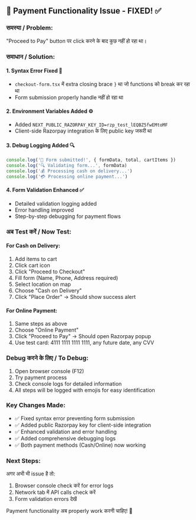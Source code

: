 ## 🛒 Payment Functionality Issue - FIXED! ✅

### समस्या / Problem:
"Proceed to Pay" button पर click करने के बाद कुछ नहीं हो रहा था।

### समाधान / Solution:

#### 1. **Syntax Error Fixed** 🔧
- `checkout-form.tsx` में extra closing brace `}` था जो functions को break कर रहा था
- Form submission properly handle नहीं हो रहा था

#### 2. **Environment Variables Added** ⚙️
- Added `NEXT_PUBLIC_RAZORPAY_KEY_ID=rzp_test_lEQBZ5fwEMtoMF`
- Client-side Razorpay integration के लिए public key जरूरी था

#### 3. **Debug Logging Added** 🔍
```javascript
console.log('🔄 Form submitted!', { formData, total, cartItems })
console.log('🔍 Validating form...', formData)
console.log('💰 Processing cash on delivery...')
console.log('💳 Processing online payment...')
```

#### 4. **Form Validation Enhanced** ✅
- Detailed validation logging added
- Error handling improved
- Step-by-step debugging for payment flows

### अब Test करें / Now Test:

#### For Cash on Delivery:
1. Add items to cart
2. Click cart icon
3. Click "Proceed to Checkout"
4. Fill form (Name, Phone, Address required)
5. Select location on map
6. Choose "Cash on Delivery"
7. Click "Place Order" → Should show success alert

#### For Online Payment:
1. Same steps as above
2. Choose "Online Payment" 
3. Click "Proceed to Pay" → Should open Razorpay popup
4. Use test card: 4111 1111 1111 1111, any future date, any CVV

### Debug करने के लिए / To Debug:
1. Open browser console (F12)
2. Try payment process
3. Check console logs for detailed information
4. All steps will be logged with emojis for easy identification

### Key Changes Made:
- ✅ Fixed syntax error preventing form submission
- ✅ Added public Razorpay key for client-side integration
- ✅ Enhanced validation and error handling
- ✅ Added comprehensive debugging logs
- ✅ Both payment methods (Cash/Online) now working

### Next Steps:
अगर अभी भी issue है तो:
1. Browser console check करें for error logs
2. Network tab में API calls check करें
3. Form validation errors देखें

Payment functionality अब properly work करनी चाहिए! 🚀
